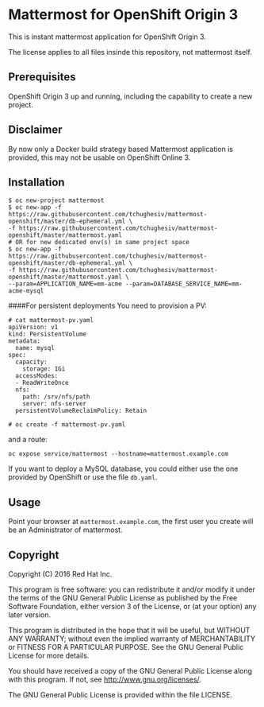 # Mattermost for OpenShift Origin 3

This is instant mattermost application for OpenShift Origin 3.

The license applies to all files insinde this repository, not mattermost itself.

## Prerequisites

OpenShift Origin 3 up and running, including the capability to create a new project.

## Disclaimer

By now only a Docker build strategy based Mattermost application is provided,
this may not be usable on OpenShift Online 3.

## Installation

```shell
$ oc new-project mattermost
$ oc new-app -f https://raw.githubusercontent.com/tchughesiv/mattermost-openshift/master/db-ephemeral.yml \
-f https://raw.githubusercontent.com/tchughesiv/mattermost-openshift/master/mattermost.yaml
# OR for new dedicated env(s) in same project space 
$ oc new-app -f https://raw.githubusercontent.com/tchughesiv/mattermost-openshift/master/db-ephemeral.yml \
-f https://raw.githubusercontent.com/tchughesiv/mattermost-openshift/master/mattermost.yaml \
--param=APPLICATION_NAME=mm-acme --param=DATABASE_SERVICE_NAME=mm-acme-mysql
```

####For persistent deployments
You need to provision a PV:
```
# cat mattermost-pv.yaml
apiVersion: v1
kind: PersistentVolume
metadata:
  name: mysql
spec:
  capacity:
    storage: 1Gi
  accessModes:
  - ReadWriteOnce
  nfs:
    path: /srv/nfs/path
    server: nfs-server
  persistentVolumeReclaimPolicy: Retain

# oc create -f mattermost-pv.yaml
```

and a route:

`oc expose service/mattermost --hostname=mattermost.example.com`

If you want to deploy a MySQL database, you could either use the one provided
by OpenShift or use the file `db.yaml`.

## Usage

Point your browser at `mattermost.example.com`, the first user you create will
be an Administrator of mattermost.


## Copyright

Copyright (C) 2016 Red Hat Inc.

This program is free software: you can redistribute it and/or modify
it under the terms of the GNU General Public License as published by
the Free Software Foundation, either version 3 of the License, or
(at your option) any later version.

This program is distributed in the hope that it will be useful,
but WITHOUT ANY WARRANTY; without even the implied warranty of
MERCHANTABILITY or FITNESS FOR A PARTICULAR PURPOSE.  See the
GNU General Public License for more details.

You should have received a copy of the GNU General Public License
along with this program. If not, see <http://www.gnu.org/licenses/>.

The GNU General Public License is provided within the file LICENSE.
